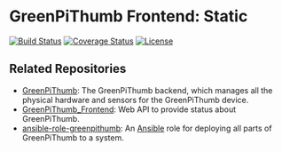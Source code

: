 # GreenPiThumb Frontend: Static

[![Build
Status](https://travis-ci.org/JeetShetty/GreenPiThumb_Frontend_static.svg?branch=master)](https://travis-ci.org/JeetShetty/GreenPiThumb_Frontend_static)
[![Coverage
Status](https://coveralls.io/repos/github/JeetShetty/GreenPiThumb_Frontend_static/badge.svg?branch=master)](https://coveralls.io/github/JeetShetty/GreenPiThumb_Frontend_static?branch=master)
[![License](http://img.shields.io/:license-apache-blue.svg?style=flat-square)](LICENSE)

## Related Repositories

* [GreenPiThumb](https://github.com/masterhui/GreenPiThumb): The GreenPiThumb backend, which manages all the physical hardware and sensors for the GreenPiThumb device.
* [GreenPiThumb_Frontend](https://github.com/masterhui/GreenPiThumb_Frontend): Web API to provide status about GreenPiThumb.
* [ansible-role-greenpithumb](https://github.com/masterhui/ansible-role-greenpithumb): An [Ansible](https://www.ansible.com/how-ansible-works) role for deploying all parts of GreenPiThumb to a system.
